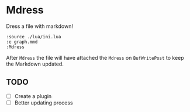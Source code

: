 # Mdress

Dress a file with markdown!


```vim
:source ./lua/ini.lua
:e graph.mmd
:Mdress
```


After `Mdress` the file will have attached the `Mdress` on `BufWritePost` to
keep the Markdown updated.


## TODO

- [ ] Create a plugin
- [ ] Better updating process
